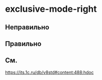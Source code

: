 # exclusive-mode-right

## Неправильно

## Правильно

## См.
https://its.1c.ru/db/v8std#content:488:hdoc